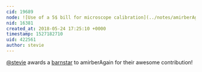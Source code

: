 ```yaml
---
cid: 19689
node: ![Use of a 5$ bill for microscope calibration](../notes/amirberAgain/05-23-2018/use-of-a-5-bill-for-microscope-calibration)
nid: 16381
created_at: 2018-05-24 17:25:10 +0000
timestamp: 1527182710
uid: 422561
author: stevie
---
```


[@stevie](/profile/stevie) awards a <a href="//publiclab.org/wiki/barnstars">barnstar</a> to amirberAgain for their awesome contribution!